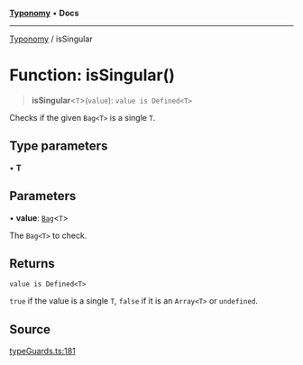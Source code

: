 [**Typonomy**](../README.md) • **Docs**

***

[Typonomy](../globals.md) / isSingular

# Function: isSingular()

> **isSingular**\<`T`\>(`value`): `value is Defined<T>`

Checks if the given `Bag<T>` is a single `T`.

## Type parameters

• **T**

## Parameters

• **value**: [`Bag`](../type-aliases/Bag.md)\<`T`\>

The `Bag<T>` to check.

## Returns

`value is Defined<T>`

`true` if the value is a single `T`, `false` if it is an `Array<T>` or `undefined`.

## Source

[typeGuards.ts:181](https://github.com/softcraft-development/typonomy/blob/71207c5f8a51cd78ebdeff79293f44e522cae748/src/typeGuards.ts#L181)
